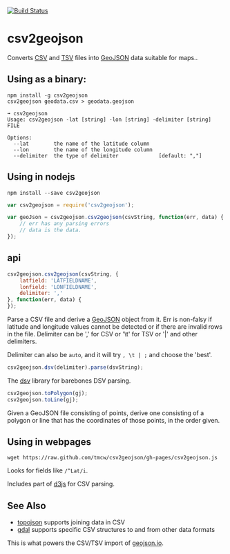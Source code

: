 [![Build Status](https://travis-ci.org/tmcw/csv2geojson.png)](https://travis-ci.org/tmcw/csv2geojson)

# csv2geojson

Converts [CSV](http://en.wikipedia.org/wiki/Comma-separated_values) and [TSV](http://en.wikipedia.org/wiki/Tab-separated_values)
files into [GeoJSON](http://www.geojson.org/) data suitable for maps..

## Using as a binary:

    npm install -g csv2geojson
    csv2geojson geodata.csv > geodata.geojson

```
➟ csv2geojson
Usage: csv2geojson -lat [string] -lon [string] -delimiter [string] FILE

Options:
  --lat        the name of the latitude column
  --lon        the name of the longitude column
  --delimiter  the type of delimiter             [default: ","]
```

## Using in nodejs

    npm install --save csv2geojson

```js
var csv2geojson = require('csv2geojson');

var geoJson = csv2geojson.csv2geojson(csvString, function(err, data) {
    // err has any parsing errors
    // data is the data.
});
```

## api

```js
csv2geojson.csv2geojson(csvString, {
    latfield: 'LATFIELDNAME',
    lonfield: 'LONFIELDNAME',
    delimiter: ','
}, function(err, data) {
});
```

Parse a CSV file and derive a [GeoJSON](http://www.geojson.org/) object from it.
Err is non-falsy if latitude and longitude values cannot be detected or if
there are invalid rows in the file. Delimiter can be ',' for CSV or '\t' for
TSV or '|' and other delimiters.

Delimiter can also be `auto`, and it will try `, \t | ;` and choose the 'best'.

```js
csv2geojson.dsv(delimiter).parse(dsvString);
```

The [dsv](https://github.com/mbostock/dsv) library for barebones DSV parsing.

```js
csv2geojson.toPolygon(gj);
csv2geojson.toLine(gj);
```

Given a GeoJSON file consisting of points, derive one consisting of a polygon
or line that has the coordinates of those points, in the order given.

## Using in webpages

    wget https://raw.github.com/tmcw/csv2geojson/gh-pages/csv2geojson.js

Looks for fields like `/^Lat/i`.

Includes part of [d3js](http://d3js.org/) for CSV parsing.

## See Also

* [topojson](https://github.com/mbostock/topojson/) supports joining data in CSV
* [gdal](http://www.gdal.org/) supports specific CSV structures to and from other data formats

This is what powers the CSV/TSV import of [geojson.io](http://geojson.io/).
